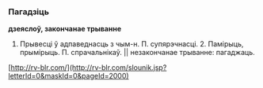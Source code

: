 ### Пагадзіць
**дзеяслоў, закончанае трыванне**

1. Прывесці ў адпаведнасць з чым-н. П. супярэчнасці. 2. Памірыць, прымірыць. П. спрачальнікаў. || незакончанае трыванне: пагаджаць.

<a rel="author">[http://rv-blr.com/](http://rv-blr.com/slounik.jsp?letterId=0&maskId=0&pageId=2000)</a>

